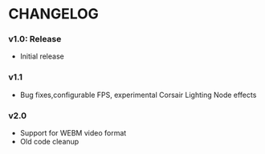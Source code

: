 # CHANGELOG

### v1.0: Release
- Initial release

### v1.1
- Bug fixes,configurable FPS, experimental Corsair Lighting Node effects

### v2.0
- Support for WEBM video format
- Old code cleanup
